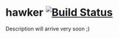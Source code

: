 # hawker [![Build Status](https://travis-ci.org/hourliert/hawker.svg?branch=master)](https://travis-ci.org/hourliert/hawker)

Description will arrive very soon ;)


